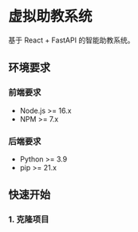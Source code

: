 # 虚拟助教系统

基于 React + FastAPI 的智能助教系统。

## 环境要求

### 前端要求
- Node.js >= 16.x
- NPM >= 7.x

### 后端要求
- Python >= 3.9
- pip >= 21.x

## 快速开始

### 1. 克隆项目